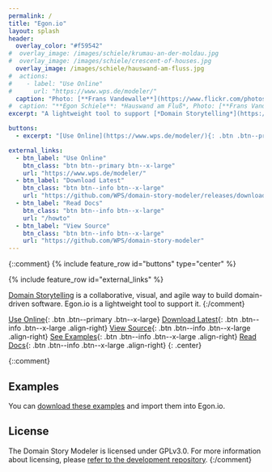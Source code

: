 ```yaml
---
permalink: /
title: "Egon.io"
layout: splash
header: 
  overlay_color: "#f59542"
#  overlay_image: /images/schiele/krumau-an-der-moldau.jpg
#  overlay_image: /images/schiele/crescent-of-houses.jpg
  overlay_image: /images/schiele/hauswand-am-fluss.jpg
#  actions:
#    - label: "Use Online"
#      url: "https://www.wps.de/modeler/"
  caption: "Photo: [**Frans Vandewalle**](https://www.flickr.com/photos/snarfel/6679805047/in/photostream/)"
#  caption: "**Egon Schiele**: *Hauswand am Fluß*, Photo: [**Frans Vandewalle**](https://www.flickr.com/photos/snarfel/6679805047/in/photostream/)"
excerpt: "A lightweight tool to support [*Domain Storytelling*](https://domainstorytelling.org)"

buttons: 
  - excerpt: "[Use Online](https://www.wps.de/modeler/){: .btn .btn--primary .btn--x-large} [Download Latest](https://github.com/WPS/domain-story-modeler/releases){: .btn .btn--info .btn--x-large} [View Source](https://github.com/WPS/domain-story-modeler){: .btn .btn--info .btn--x-large} [Read Docs](/howto){: .btn .btn--info .btn--x-large}"

external_links:
  - btn_label: "Use Online"
    btn_class: "btn btn--primary btn--x-large"
    url: "https://www.wps.de/modeler/"
  - btn_label: "Download Latest"
    btn_class: "btn btn--info btn--x-large"
    url: "https://github.com/WPS/domain-story-modeler/releases/download/v1.2.1/Domain.Story.Modeler.v1.2.1.zip"
  - btn_label: "Read Docs"
    btn_class: "btn btn--info btn--x-large"
    url: "/howto"
  - btn_label: "View Source"
    btn_class: "btn btn--info btn--x-large"
    url: "https://github.com/WPS/domain-story-modeler"
---
```


{::comment}
{% include feature_row id="buttons" type="center" %}

{% include feature_row id="external_links" %}

[Domain Storytelling](https://domainstorytelling.org) is a collaborative, visual, and agile way to build domain-driven software. Egon.io is a lightweight tool to support it.
{:/comment}

[Use Online](https://www.wps.de/modeler/){: .btn .btn--primary .btn--x-large}
[Download Latest](https://github.com/WPS/domain-story-modeler/releases/download/v1.2.1/Domain.Story.Modeler.v1.2.1.zip){: .btn .btn--info .btn--x-large .align-right}
[View Source](https://github.com/WPS/domain-story-modeler){: .btn .btn--info .btn--x-large .align-right}
[See Examples](https://github.com/WPS/egon.io-examples){: .btn .btn--info .btn--x-large .align-right}
[Read Docs](/howto){: .btn .btn--info .btn--x-large .align-right}
{: .center}

{::comment}
## Examples

You can [download these examples](https://github.com/WPS/egon.io-examples) and import them into Egon.io.

## License

The Domain Story Modeler is licensed under GPLv3.0. For more information about licensing, please [refer to the development repository](https://github.com/WPS/domain-story-modeler).
{:/comment}
